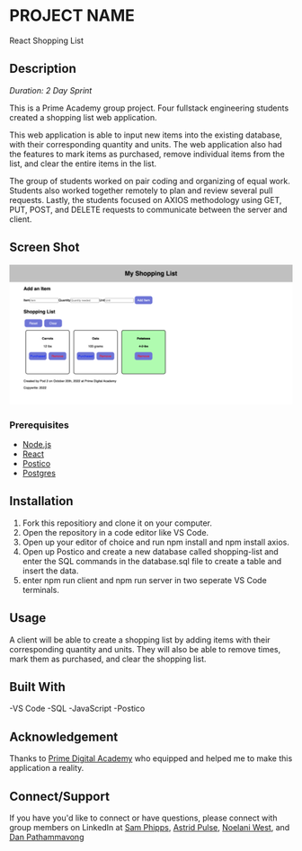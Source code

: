 # PROJECT NAME
React Shopping List 

## Description

_Duration: 2 Day Sprint_

This is a Prime Academy group project. Four fullstack engineering students created a shopping list web application.

This web application is able to input new items into the existing database, with their corresponding quantity and units. The web application also had the features to mark items as purchased, remove individual items from the list, and clear the entire items in the list.

The group of students worked on pair coding and organizing of equal work. Students also worked together remotely to plan and review several pull requests. Lastly, the students focused on AXIOS methodology using GET, PUT, POST, and DELETE requests to communicate between the server and client.

## Screen Shot

<img src="S.png" >


### Prerequisites

- [Node.js](https://nodejs.org/en/)
- [React](https://reactjs.org/)
- [Postico](https://eggerapps.at/postico2/)
- [Postgres](https://www.postgresql.org/)


## Installation

1. Fork this repositiory and clone it on your computer.
2. Open the repository in a code editor like VS Code.
3. Open up your editor of choice and run npm install and npm install axios.
4. Open up Postico and create a new database called shopping-list and enter the SQL commands in the database.sql file to create a table and insert the data.
5. enter npm run client and npm run server in two seperate VS Code terminals.

## Usage
A client will be able to create a shopping list by adding items with their corresponding quantity and units. They will also be able to remove times, mark them as purchased, and clear the shopping list.

## Built With

-VS Code
-SQL
-JavaScript
-Postico

## Acknowledgement
Thanks to [Prime Digital Academy](www.primeacademy.io) who equipped and helped me to make this application a reality. 

## Connect/Support 
If you have you'd like to connect or have questions, please connect with group members on LinkedIn at [Sam Phipps](https://www.linkedin.com/in/sam-v-phipps/), [Astrid Pulse](https://www.linkedin.com/in/astrid-pulse/), [Noelani West](https://www.linkedin.com/in/noelaniwest/), and [Dan Pathammavong](https://www.linkedin.com/in/danielpatha/)